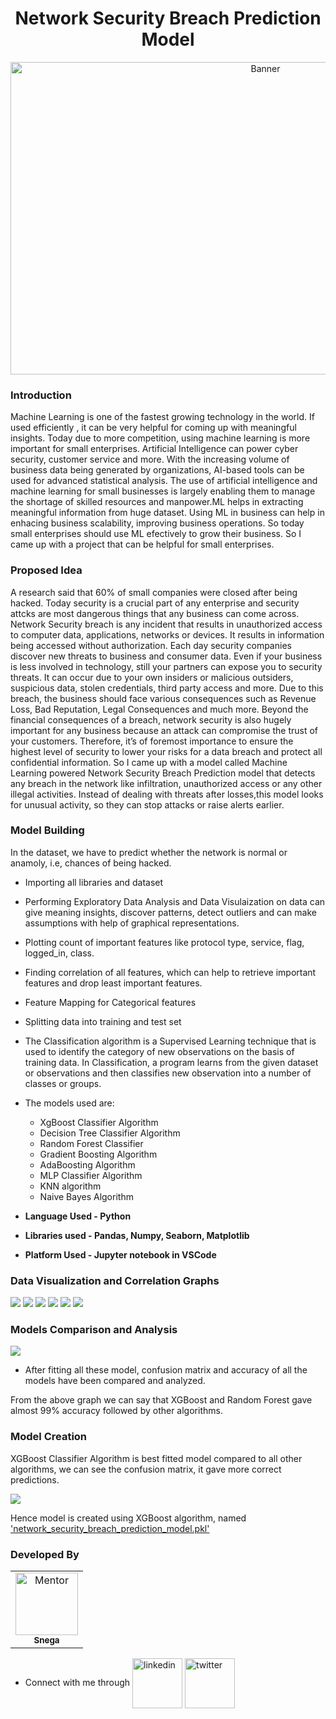 <h1 align="center"> Network Security Breach Prediction Model </h1> 
<p align="center">
	<img src="https://github.com/snega16/network-security-breach-prediction-model/blob/main/images/banner.jpg" width=800 height=500 alt="Banner">
</p>

### Introduction
<p> Machine Learning is one of the fastest growing technology in the world. If used efficiently , it can be very helpful for coming up with meaningful insights. Today due to more competition, using machine learning is more important for small enterprises. Artificial Intelligence can power cyber security, customer service and more. With the increasing volume of business data being generated by organizations, AI-based tools can be used for advanced statistical analysis. The use of artificial intelligence and machine learning for small businesses is largely enabling them to manage the shortage of skilled resources and manpower.ML helps in extracting meaningful information from huge dataset. Using ML in business can help in enhacing business scalability, improving business operations. So today small enterprises should use ML efectively to grow their business. So I came up with a project that can be helpful for small enterprises.
</p>

### Proposed Idea
<p> A research said that 60% of small companies were closed after being hacked. Today security is a crucial part of any enterprise and security attcks are most dangerous things that any business can come across. Network Security breach is any incident that results in unauthorized access to computer data, applications, networks or devices. It results in information being accessed without authorization. Each day security companies discover new threats to business and consumer data. Even if your business is less involved in technology, still your partners can expose you to security threats. It can occur due to your own insiders or malicious outsiders, suspicious data, stolen credentials, third party access and more. Due to this breach, the business should face various consequences such as Revenue Loss, Bad Reputation, Legal Consequences and much more. Beyond the financial consequences of a breach, network security is also hugely important for any business because an attack can compromise the trust of your customers. Therefore, it’s of foremost importance to ensure the highest level of security to lower your risks for a data breach and protect all confidential information. So I came up with a model called Machine Learning powered Network Security Breach Prediction model that detects any breach in the network like infiltration, unauthorized access or any other illegal activities. Instead of dealing with threats after losses,this model looks for unusual activity, so they can stop attacks or raise alerts earlier.
</p>

### Model Building
 In the dataset, we have to predict whether the network is normal or anamoly, i.e, chances of being hacked. 
  - Importing all libraries and dataset
  - Performing Exploratory Data Analysis and Data Visulaization on data can give meaning insights, discover patterns, detect outliers and can make assumptions with help of graphical representations.
  - Plotting count of important features like protocol type, service, flag, logged_in, class.
  - Finding correlation of all features, which can help to retrieve important features and drop least important features.
  - Feature Mapping for Categorical features
  - Splitting data into training and test set
  - The Classification algorithm is a Supervised Learning technique that is used to identify the category of new observations on the basis of training data. In Classification, a program learns from the given dataset or observations and then classifies new observation into a number of classes or groups.
  - The models used are:
     - XgBoost Classifier Algorithm
     - Decision Tree Classifier Algorithm
     - Random Forest Classifier
     - Gradient Boosting Algorithm
     - AdaBoosting Algorithm
     - MLP Classifier Algorithm
     - KNN algorithm
     - Naive Bayes Algorithm
     
 - **Language Used - Python**
 - **Libraries used  - Pandas, Numpy, Seaborn, Matplotlib**
 - **Platform Used - Jupyter notebook in VSCode**

 ### Data Visualization and Correlation Graphs
   <img src= "https://github.com/snega16/network-security-breach-prediction-model/blob/main/images/protocol_type.png">
  <img src= "https://github.com/snega16/network-security-breach-prediction-model/blob/main/images/service.png">
  <img src= "https://github.com/snega16/network-security-breach-prediction-model/blob/main/images/flag.png">
  <img src= "https://github.com/snega16/network-security-breach-prediction-model/blob/main/images/logged_in.png">
  <img src= "https://github.com/snega16/network-security-breach-prediction-model/blob/main/images/class.png">
  <img src= "https://github.com/snega16/network-security-breach-prediction-model/blob/main/images/correlation.png">
  
  ### Models Comparison and Analysis
  <img src ="https://github.com/snega16/network-security-breach-prediction-model/blob/main/images/accuracy_graph.png">
  
   - After fitting all these model, confusion matrix and accuracy of all the models have been compared and analyzed.
   
  From the above graph we can say that XGBoost and Random Forest gave almost 99% accuracy followed by other algorithms.
  
  ### Model Creation
  XGBoost Classifier Algorithm is best fitted model compared to all other algorithms, we can see the confusion matrix, it gave more correct predictions.
  
  <img src="https://github.com/snega16/network-security-breach-prediction-model/blob/main/images/confusion_matrix.png">
  
   Hence model is created using XGBoost algorithm, named ['network_security_breach_prediction_model.pkl'](https://github.com/snega16/network-security-breach-prediction-model/blob/main/model/network_security_breach_prediction_model.pkl)
   
 ### Developed By
   <table>
<tr>
    <td align="center" thead="Mentor"><a href="https://github.com/snega16"><img src="https://avatars.githubusercontent.com/u/72247694?v=4" width="100px;" alt="Mentor"/><br /><sub><b>Snega</b></sub></a></td>
    
  </tr>
  </table>
  
   - Connect with me through
<a href="https://www.linkedin.com/in/snega-s-a286661b6" target="_blank"><img src="https://cdn2.iconfinder.com/data/icons/social-media-2199/64/social_media_isometric_14-linkedin-512.png" height="80px" width="80px" alt="linkedin" align="center"></a>
<a href="https://twitter.com/snega1611?s=03" target="_blank"><img src="https://raw.githubusercontent.com/edent/SuperTinyIcons/327222cbc79748bb5ab29aa33671e3de35837ec7/images/svg/twitter.svg" height="80px" width="80px" alt="twitter" align="center"></a>
   
